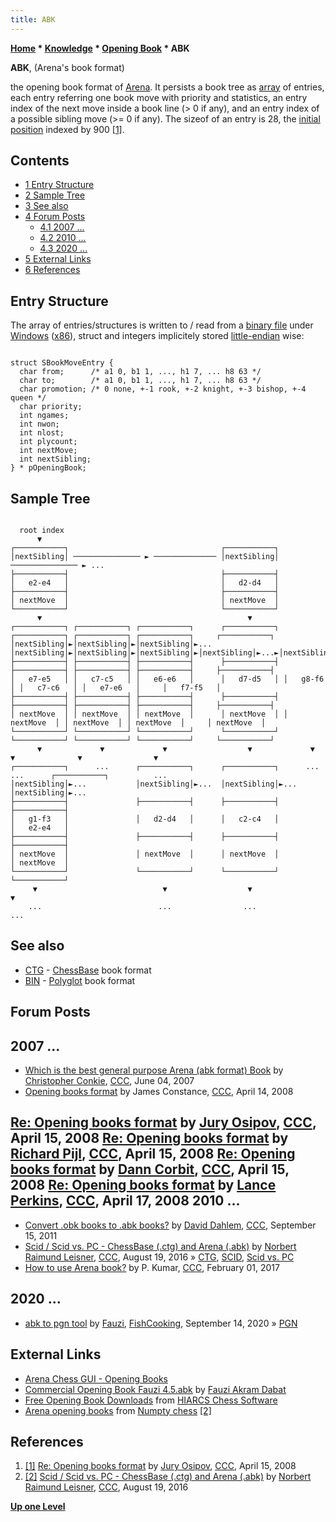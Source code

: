 ```yaml
---
title: ABK
---
```

**[Home](Home "Home") * [Knowledge](Knowledge "Knowledge") * [Opening Book](Opening_Book "Opening Book") * ABK**

**ABK**, (Arena's book format)

the opening book format of [Arena](Arena "Arena"). It persists a book tree as [array](Array "Array") of entries, each entry referring one book move with priority and statistics, an entry index of the next move inside a book line (> 0 if any), and an entry index of a possible sibling move (>= 0 if any). The sizeof of an entry is 28, the [initial position](Initial_Position "Initial Position") indexed by 900 <a id="cite-note-1" href="#cite-ref-1">[1]</a>.

## Contents

- [1 Entry Structure](#entry-structure)
- [2 Sample Tree](#sample-tree)
- [3 See also](#see-also)
- [4 Forum Posts](#forum-posts)
  - [4.1 2007 ...](#2007-...)
  - [4.2 2010 ...](#2010-...)
  - [4.3 2020 ...](#2020-...)
- [5 External Links](#external-links)
- [6 References](#references)

## Entry Structure

The array of entries/structures is written to / read from a [binary file](https://en.wikipedia.org/wiki/Binary_file) under [Windows](Windows "Windows") ([x86](X86 "X86")), struct and integers implicitely stored [little-endian](Little-endian "Little-endian") wise:

```

struct SBookMoveEntry {
  char from;      /* a1 0, b1 1, ..., h1 7, ... h8 63 */
  char to;        /* a1 0, b1 1, ..., h1 7, ... h8 63 */
  char promotion; /* 0 none, +-1 rook, +-2 knight, +-3 bishop, +-4 queen */
  char priority;
  int ngames;
  int nwon;
  int nlost;
  int plycount;
  int nextMove;
  int nextSibling;
} * pOpeningBook;

```

## Sample Tree

```

  root index
      ▼
┌───────────┐                                  ┌───────────┐  
│nextSibling│ ─────────────── ► ────────────── │nextSibling│ ─────────────── ► ... 
├───────────┤                                  ├───────────┤  
│   e2-e4   │                                  │   d2-d4   │  
├───────────┤                                  ├───────────┤  
│ nextMove  │                                  │ nextMove  │  
└───────────┘                                  └───────────┘  
      ▼                                              ▼
┌───────────┐ ┌───────────┐ ┌───────────┐      ┌───────────┐ ┌───────────┐ ┌───────────┐ ┌───────────┐     ┌───────────┐ 
│nextSibling│►│nextSibling│►│nextSibling│►...  │nextSibling│►│nextSibling│►│nextSibling│►│nextSibling│►...►│nextSibling│ 
├───────────┤ ├───────────┤ ├───────────┤      ├───────────┤ ├───────────┤ ├───────────┤ ├───────────┤     ├───────────┤ 
│   e7-e5   │ │   c7-c5   │ │   e6-e6   │      │   d7-d5   │ │   g8-f6   │ │   c7-c6   │ │   e7-e6   │     │   f7-f5   │ 
├───────────┤ ├───────────┤ ├───────────┤      ├───────────┤ ├───────────┤ ├───────────┤ ├───────────┤     ├───────────┤ 
│ nextMove  │ │ nextMove  │ │ nextMove  │      │ nextMove  │ │ nextMove  │ │ nextMove  │ │ nextMove  │     │ nextMove  │ 
└───────────┘ └───────────┘ └───────────┘      └───────────┘ └───────────┘ └───────────┘ └───────────┘     └───────────┘ 
      ▼             ▼             ▼                  ▼             ▼             ▼              ▼                ▼
┌───────────┐      ...      ┌───────────┐      ┌───────────┐      ...           ...      ┌───────────┐          ...
│nextSibling│►...           │nextSibling│►...  │nextSibling│►...                         │nextSibling│►...
├───────────┤               ├───────────┤      ├───────────┤                             ├───────────┤ 
│   g1-f3   │               │   d2-d4   │      │   c2-c4   │                             │   e2-e4   │ 
├───────────┤               ├───────────┤      ├───────────┤                             ├───────────┤ 
│ nextMove  │               │ nextMove  │      │ nextMove  │                             │ nextMove  │ 
└───────────┘               └───────────┘      └───────────┘                             └───────────┘ 
     ▼                            ▼                  ▼                                         ▼
	...                          ...                ...                                       ...

```

## See also

- [CTG](CTG "CTG") - [ChessBase](ChessBase "ChessBase") book format
- [BIN](index.php?title=Polyglot&action=edit&redlink=1 "Polyglot (page does not exist)") - [Polyglot](index.php?title=Polyglot&action=edit&redlink=1 "Polyglot (page does not exist)") book format

## Forum Posts

## 2007 ...

- [Which is the best general purpose Arena (abk format) Book](http://www.talkchess.com/forum/viewtopic.php?t=14254) by [Christopher Conkie](index.php?title=Christopher_Conkie&action=edit&redlink=1 "Christopher Conkie (page does not exist)"), [CCC](CCC "CCC"), June 04, 2007
- [Opening books format](http://www.talkchess.com/forum/viewtopic.php?t=20661) by James Constance, [CCC](CCC "CCC"), April 14, 2008

## [Re: Opening books format](http://www.talkchess.com/forum/viewtopic.php?t=20661&start=5) by [Jury Osipov](Jury_Osipov "Jury Osipov"), [CCC](CCC "CCC"), April 15, 2008 [Re: Opening books format](http://www.talkchess.com/forum/viewtopic.php?t=20661&start=6) by [Richard Pijl](Richard_Pijl "Richard Pijl"), [CCC](CCC "CCC"), April 15, 2008 [Re: Opening books format](http://www.talkchess.com/forum/viewtopic.php?t=20661&start=9) by [Dann Corbit](Dann_Corbit "Dann Corbit"), [CCC](CCC "CCC"), April 15, 2008 [Re: Opening books format](http://www.talkchess.com/forum/viewtopic.php?t=20661&start=13) by [Lance Perkins](Lance_Perkins "Lance Perkins"), [CCC](CCC "CCC"), April 17, 2008 2010 ...

- [Convert .obk books to .abk books?](http://www.talkchess.com/forum/viewtopic.php?t=40406) by [David Dahlem](index.php?title=David_Dahlem&action=edit&redlink=1 "David Dahlem (page does not exist)"), [CCC](CCC "CCC"), September 15, 2011
- [Scid / Scid vs. PC - ChessBase (.ctg) and Arena (.abk)](http://www.talkchess.com/forum/viewtopic.php?t=61165) by [Norbert Raimund Leisner](Norbert_Raimund_Leisner "Norbert Raimund Leisner"), [CCC](CCC "CCC"), August 19, 2016 » [CTG](CTG "CTG"), [SCID](SCID "SCID"), [Scid vs. PC](Scid_vs._PC "Scid vs. PC")
- [How to use Arena book?](http://www.talkchess.com/forum/viewtopic.php?t=63007) by P. Kumar, [CCC](CCC "CCC"), February 01, 2017

## 2020 ...

- [abk to pgn tool](https://groups.google.com/d/msg/fishcooking/2PQ3_bl_tvg/gknge6qzBAAJ) by [Fauzi](Fauzi_Akram_Dabat "Fauzi Akram Dabat"), [FishCooking](Computer_Chess_Forums "Computer Chess Forums"), September 14, 2020 » [PGN](Portable_Game_Notation "Portable Game Notation")

## External Links

- [Arena Chess GUI - Opening Books](http://www.playwitharena.com/?User_Files%2C_Engines:Opening_Books_%2821%29%26nbsp%3B)
- [Commercial Opening Book Fauzi 4.5.abk](https://gumroad.com/l/UAgr) by [Fauzi Akram Dabat](Fauzi_Akram_Dabat "Fauzi Akram Dabat")
- [Free Opening Book Downloads](http://www.hiarcs.com/chess-opening-book-free.htm) from [HIARCS Chess Software](HIARCS "HIARCS")
- [Arena opening books](https://sites.google.com/site/numptychess/arena-opening-books) from [Numpty chess](Numpty_chess "Numpty chess") <a id="cite-note-2" href="#cite-ref-2">[2]</a>

## References

1. <a id="cite-ref-1" href="#cite-note-1">[1]</a> [Re: Opening books format](http://www.talkchess.com/forum/viewtopic.php?t=20661&start=5) by [Jury Osipov](Jury_Osipov "Jury Osipov"), [CCC](CCC "CCC"), April 15, 2008
1. <a id="cite-ref-2" href="#cite-note-2">[2]</a> [Scid / Scid vs. PC - ChessBase (.ctg) and Arena (.abk)](http://www.talkchess.com/forum/viewtopic.php?t=61165) by [Norbert Raimund Leisner](Norbert_Raimund_Leisner "Norbert Raimund Leisner"), [CCC](CCC "CCC"), August 19, 2016

**[Up one Level](Opening_Book "Opening Book")**

